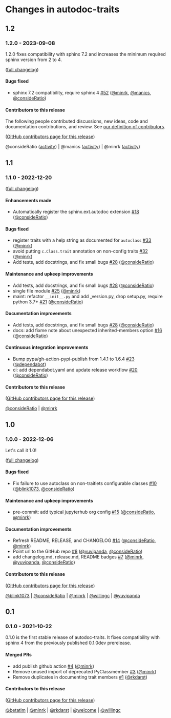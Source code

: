 # Changes in autodoc-traits

## 1.2

### 1.2.0 - 2023-09-08

1.2.0 fixes compatibility with sphinx 7.2 and increases the minimum required sphinx version from 2 to 4.

([full changelog](https://github.com/jupyterhub/autodoc-traits/compare/1.1.0...1.2.0))

#### Bugs fixed

- sphinx 7.2 compatibility, require sphinx 4 [#52](https://github.com/jupyterhub/autodoc-traits/pull/52) ([@minrk](https://github.com/minrk), [@manics](https://github.com/manics), [@consideRatio](https://github.com/consideRatio))


#### Contributors to this release

The following people contributed discussions, new ideas, code and documentation contributions, and review.
See [our definition of contributors](https://github-activity.readthedocs.io/en/latest/#how-does-this-tool-define-contributions-in-the-reports).

([GitHub contributors page for this release](https://github.com/jupyterhub/autodoc-traits/graphs/contributors?from=2022-12-20&to=2023-09-08&type=c))

@consideRatio ([activity](https://github.com/search?q=repo%3Ajupyterhub%2Fautodoc-traits+involves%3AconsideRatio+updated%3A2022-12-20..2023-09-08&type=Issues)) | @manics ([activity](https://github.com/search?q=repo%3Ajupyterhub%2Fautodoc-traits+involves%3Amanics+updated%3A2022-12-20..2023-09-08&type=Issues)) | @minrk ([activity](https://github.com/search?q=repo%3Ajupyterhub%2Fautodoc-traits+involves%3Aminrk+updated%3A2022-12-20..2023-09-08&type=Issues))


## 1.1

### 1.1.0 - 2022-12-20

([full changelog](https://github.com/jupyterhub/autodoc-traits/compare/1.0.0...1.1.0))

#### Enhancements made

- Automatically register the sphinx.ext.autodoc extension [#18](https://github.com/jupyterhub/autodoc-traits/pull/18) ([@consideRatio](https://github.com/consideRatio))

#### Bugs fixed

- register traits with a help string as documented for `autoclass` [#33](https://github.com/jupyterhub/autodoc-traits/pull/33) ([@minrk](https://github.com/minrk))
- avoid putting `c.Class.trait` annotation on non-config traits [#32](https://github.com/jupyterhub/autodoc-traits/pull/32) ([@minrk](https://github.com/minrk))
- Add tests, add docstrings, and fix small bugs [#28](https://github.com/jupyterhub/autodoc-traits/pull/28) ([@consideRatio](https://github.com/consideRatio))

#### Maintenance and upkeep improvements

- Add tests, add docstrings, and fix small bugs [#28](https://github.com/jupyterhub/autodoc-traits/pull/28) ([@consideRatio](https://github.com/consideRatio))
- single file module [#25](https://github.com/jupyterhub/autodoc-traits/pull/25) ([@minrk](https://github.com/minrk))
- maint: refactor `__init__.py` and add \_version.py, drop setup.py, require python 3.7+ [#21](https://github.com/jupyterhub/autodoc-traits/pull/21) ([@consideRatio](https://github.com/consideRatio))

#### Documentation improvements

- Add tests, add docstrings, and fix small bugs [#28](https://github.com/jupyterhub/autodoc-traits/pull/28) ([@consideRatio](https://github.com/consideRatio))
- docs: add fixme note about unexpected inherited-members option [#16](https://github.com/jupyterhub/autodoc-traits/pull/16) ([@consideRatio](https://github.com/consideRatio))

#### Continuous integration improvements

- Bump pypa/gh-action-pypi-publish from 1.4.1 to 1.6.4 [#23](https://github.com/jupyterhub/autodoc-traits/pull/23) ([@dependabot](https://github.com/dependabot))
- ci: add dependabot.yaml and update release workflow [#20](https://github.com/jupyterhub/autodoc-traits/pull/20) ([@consideRatio](https://github.com/consideRatio))

#### Contributors to this release

([GitHub contributors page for this release](https://github.com/jupyterhub/autodoc-traits/graphs/contributors?from=2022-12-06&to=2022-12-20&type=c))

[@consideRatio](https://github.com/search?q=repo%3Ajupyterhub%2Fautodoc-traits+involves%3AconsideRatio+updated%3A2022-12-06..2022-12-20&type=Issues) | [@minrk](https://github.com/search?q=repo%3Ajupyterhub%2Fautodoc-traits+involves%3Aminrk+updated%3A2022-12-06..2022-12-20&type=Issues)

## 1.0

### 1.0.0 - 2022-12-06

Let's call it 1.0!

([full changelog](https://github.com/jupyterhub/autodoc-traits/compare/0.1.0...1.0.0))

#### Bugs fixed

- Fix failure to use autoclass on non-traitlets configurable classes [#10](https://github.com/jupyterhub/autodoc-traits/pull/10) ([@blink1073](https://github.com/blink1073), [@consideRatio](https://github.com/consideRatio))

#### Maintenance and upkeep improvements

- pre-commit: add typical jupyterhub org config [#15](https://github.com/jupyterhub/autodoc-traits/pull/15) ([@consideRatio](https://github.com/consideRatio), [@minrk](https://github.com/minrk))

#### Documentation improvements

- Refresh README, RELEASE, and CHANGELOG [#14](https://github.com/jupyterhub/autodoc-traits/pull/14) ([@consideRatio](https://github.com/consideRatio), [@minrk](https://github.com/minrk))
- Point url to the GitHub repo [#8](https://github.com/jupyterhub/autodoc-traits/pull/8) ([@yuvipanda](https://github.com/yuvipanda), [@consideRatio](https://github.com/consideRatio))
- add changelog.md, release.md, README badges [#7](https://github.com/jupyterhub/autodoc-traits/pull/7) ([@minrk](https://github.com/minrk), [@yuvipanda](https://github.com/yuvipanda), [@consideRatio](https://github.com/consideRatio))

#### Contributors to this release

([GitHub contributors page for this release](https://github.com/jupyterhub/autodoc-traits/graphs/contributors?from=2021-10-22&to=2022-12-06&type=c))

[@blink1073](https://github.com/search?q=repo%3Ajupyterhub%2Fautodoc-traits+involves%3Ablink1073+updated%3A2021-10-22..2022-12-06&type=Issues) | [@consideRatio](https://github.com/search?q=repo%3Ajupyterhub%2Fautodoc-traits+involves%3AconsideRatio+updated%3A2021-10-22..2022-12-06&type=Issues) | [@minrk](https://github.com/search?q=repo%3Ajupyterhub%2Fautodoc-traits+involves%3Aminrk+updated%3A2021-10-22..2022-12-06&type=Issues) | [@willingc](https://github.com/search?q=repo%3Ajupyterhub%2Fautodoc-traits+involves%3Awillingc+updated%3A2021-10-22..2022-12-06&type=Issues) | [@yuvipanda](https://github.com/search?q=repo%3Ajupyterhub%2Fautodoc-traits+involves%3Ayuvipanda+updated%3A2021-10-22..2022-12-06&type=Issues)

## 0.1

### 0.1.0 - 2021-10-22

0.1.0 is the first stable release of autodoc-traits.
It fixes compatibility with sphinx 4 from the previously published 0.1.0dev prerelease.

#### Merged PRs

- add publish github action [#4](https://github.com/jupyterhub/autodoc-traits/pull/4) ([@minrk](https://github.com/minrk))
- Remove unused import of deprecated PyClassmember [#3](https://github.com/jupyterhub/autodoc-traits/pull/3) ([@minrk](https://github.com/minrk))
- Remove duplicates in documenting trait members [#1](https://github.com/jupyterhub/autodoc-traits/pull/1) ([@rkdarst](https://github.com/rkdarst))

#### Contributors to this release

([GitHub contributors page for this release](https://github.com/jupyterhub/autodoc-traits/graphs/contributors?from=2019-09-06&to=2021-10-22&type=c))

[@betatim](https://github.com/search?q=repo%3Ajupyterhub%2Fautodoc-traits+involves%3Abetatim+updated%3A2019-09-06..2021-10-22&type=Issues) | [@minrk](https://github.com/search?q=repo%3Ajupyterhub%2Fautodoc-traits+involves%3Aminrk+updated%3A2019-09-06..2021-10-22&type=Issues) | [@rkdarst](https://github.com/search?q=repo%3Ajupyterhub%2Fautodoc-traits+involves%3Arkdarst+updated%3A2019-09-06..2021-10-22&type=Issues) | [@welcome](https://github.com/search?q=repo%3Ajupyterhub%2Fautodoc-traits+involves%3Awelcome+updated%3A2019-09-06..2021-10-22&type=Issues) | [@willingc](https://github.com/search?q=repo%3Ajupyterhub%2Fautodoc-traits+involves%3Awillingc+updated%3A2019-09-06..2021-10-22&type=Issues)
